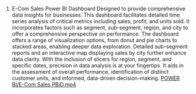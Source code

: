 1. E-Com Sales Power BI Dashboard 
Designed to provide comprehensive data insights for businesses. This dashboard facilitates detailed time series analysis of critical metrics including sales, profit, and units sold. It incorporates factors such as segment, sub-segment, region, and city to offer a comprehensive perspective on performance. 
The dashboard offers a range of visualization options, from donut and pie charts to stacked areas, enabling deeper data exploration. Detailed sub-segment reports and an interactive map displaying sales by city further enhance data clarity.
With the inclusion of slicers for region, segment, and specific dates, precision in data analysis is at your fingertips. It aids in the assessment of overall performance, identification of distinct customer units, and informed, data-driven decision-making.
[POWER BI/E-Com Sales PBiD.mp4
](https://github.com/NikhilAsudani1/Analytics-Portfolio/blob/7c8bc99efc4038e2297098b2b924dfcd5da2ae16/POWER%20BI/E-Com%20Sales%20PBiD.mp4)
